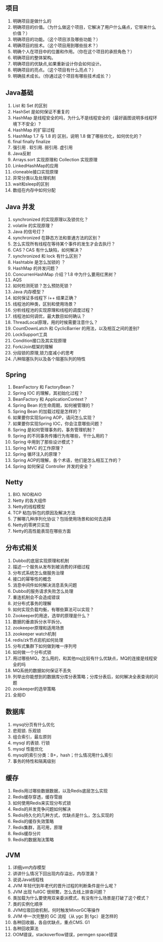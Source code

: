 ## 项目

1. 明确项目是做什么的 
2. 明确项目的价值。（为什么做这个项目，它解决了用户什么痛点，它带来什么价值？）
3. 明确项目的功能。（这个项目涉及哪些功能？） 
4. 明确项目的技术。（这个项目用到哪些技术？）
5. 明确个人在项目中的位置和作用。（你在这个项目的承担角色？） 
6. 明确项目的整体架构。 
7. 明确项目的优缺点,如果重新设计你会如何设计。 
8. 明确项目的亮点。（这个项目有什么亮点？）
9. 明确技术成长。（你通过这个项目有哪些技术成长？）

## Java基础

1. List 和 Set 的区别 
2. HashSet 是如何保证不重复的 
3. HashMap 是线程安全的吗，为什么不是线程安全的（最好画图说明多线程环境下不安全）? 
4. HashMap 的扩容过程 
5. HashMap 1.7 与 1.8 的 区别，说明 1.8 做了哪些优化，如何优化的？
6. final finally finalize
7. 强引用 . 软引用.  弱引用. 虚引用 
8. Java反射
9. Arrays.sort 实现原理和 Collection 实现原理 
10. LinkedHashMap的应用 
11. cloneable接口实现原理 
12. 异常分类以及处理机制 
13. wait和sleep的区别 
14. 数组在内存中如何分配

## Java 并发

1. synchronized 的实现原理以及锁优化？ 
2. volatile 的实现原理？ 
3. Java 的信号灯？ 
4. synchronized 在静态方法和普通方法的区别？ 
5. 怎么实现所有线程在等待某个事件的发生才会去执行？ 
6. CAS？CAS 有什么缺陷，如何解决？ 
7. synchronized 和 lock 有什么区别？
8. Hashtable 是怎么加锁的 ？
9. HashMap 的并发问题？ 
10. ConcurrenHashMap 介绍？1.8 中为什么要用红黑树？ 
11. AQS 
12. 如何检测死锁？怎么预防死锁？ 
13. Java 内存模型？ 
14. 如何保证多线程下 i++ 结果正确？ 
15. 线程池的种类，区别和使用场景？ 
16. 分析线程池的实现原理和线程的调度过程？ 
17. 线程池如何调优，最大数目如何确认？
18. ThreadLocal原理，用的时候需要注意什么？ 
19. CountDownLatch 和 CyclicBarrier 的用法，以及相互之间的差别? 
20. LockSupport工具 
21. Condition接口及其实现原理 
22. Fork/Join框架的理解 
23. 分段锁的原理,锁力度减小的思考 
24. 八种阻塞队列以及各个阻塞队列的特性

## Spring

1. BeanFactory 和 FactoryBean？ 
2. Spring IOC 的理解，其初始化过程？ 
3. BeanFactory 和 ApplicationContext？ 
4. Spring Bean 的生命周期，如何被管理的？ 
5. Spring Bean 的加载过程是怎样的？ 
6. 如果要你实现Spring AOP，请问怎么实现？ 
7. 如果要你实现Spring IOC，你会注意哪些问题？
8. Spring 是如何管理事务的，事务管理机制？ 
9. Spring 的不同事务传播行为有哪些，干什么用的？ 
10. Spring 中用到了那些设计模式？ 
11. Spring MVC 的工作原理？ 
12. Spring 循环注入的原理？ 
13. Spring AOP的理解，各个术语，他们是怎么相互工作的？
14. Spring 如何保证 Controller 并发的安全？

## Netty

1. BIO. NIO和AIO 
2. Netty 的各大组件 
3. Netty的线程模型 
4. TCP 粘包/拆包的原因及解决方法 
5. 了解哪几种序列化协议？包括使用场景和如何去选择 
6. Netty的零拷贝实现 
7. Netty的高性能表现在哪些方面

## 分布式相关

1. Dubbo的底层实现原理和机制 
2. 描述一个服务从发布到被消费的详细过程 
3. 分布式系统怎么做服务治理 
4. 接口的幂等性的概念
5. 消息中间件如何解决消息丢失问题 
6. Dubbo的服务请求失败怎么处理 
7. 重连机制会不会造成错误 
8. 对分布式事务的理解 
9. 如何实现负载均衡，有哪些算法可以实现？ 
10. Zookeeper的用途，选举的原理是什么？ 
11. 数据的垂直拆分水平拆分。 
12. zookeeper原理和适用场景 
13. zookeeper watch机制 
14. redis/zk节点宕机如何处理 
15. 分布式集群下如何做到唯一序列号 
16. 如何做一个分布式锁 
17. 用过哪些MQ，怎么用的，和其他mq比较有什么优缺点，MQ的连接是线程安全的吗 
18. MQ系统的数据如何保证不丢失 
19. 列举出你能想到的数据库分库分表策略；分库分表后，如何解决全表查询的问题 
20. zookeeper的选举策略 
21. 全局ID

## 数据库

1. mysql分页有什么优化 
2. 悲观锁. 乐观锁 
3. 组合索引，最左原则 
4. mysql 的表锁. 行锁 
5. mysql 性能优化 
6. mysql的索引分类：B+，hash；什么情况用什么索引 
7. 事务的特性和隔离级别

## 缓存

1. Redis用过哪些数据数据，以及Redis底层怎么实现 
2. Redis缓存穿透，缓存雪崩 
3. 如何使用Redis来实现分布式锁 
4. Redis的并发竞争问题如何解决 
5. Redis持久化的几种方式，优缺点是什么，怎么实现的 
6. Redis的缓存失效策略 
7. Redis集群，高可用，原理 
8. Redis缓存分片 
9. Redis的数据淘汰策略

## JVM

1. 详细jvm内存模型 
2. 讲讲什么情况下回出现内存溢出，内存泄漏？ 
3. 说说Java线程栈 
4. JVM 年轻代到年老代的晋升过程的判断条件是什么呢？ 
5. JVM 出现 fullGC 很频繁，怎么去线上排查问题？ 
6. 类加载为什么要使用双亲委派模式，有没有什么场景是打破了这个模式？ 
7. 类的实例化顺序 
8. JVM垃圾回收机制，何时触发MinorGC等操作 
9. JVM 中一次完整的 GC 流程（从 ygc 到 fgc）是怎样的 
10. 各种回收器，各自优缺点，重点CMS. G1 
11. 各种回收算法 
12. OOM错误，stackoverflow错误，permgen space错误